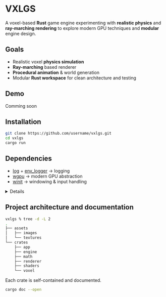 # VXLGS

A voxel-based **Rust** game engine experimenting with **realistic physics** and **ray-marching rendering** to explore modern GPU techniques and **modular** engine design.

## Goals

- Realistic voxel **physics simulation**  
- **Ray-marching** based renderer
- **Procedural animation** & world generation  
- Modular **Rust workspace** for clean architecture and testing  

## Demo

Comming soon

## Installation

```bash
git clone https://github.com/username/vxlgs.git
cd vxlgs
cargo run
```

## Dependencies

- [log](https://crates.io/crates/log) + [env_logger](https://crates.io/crates/env_logger) → logging
- [wgpu](https://crates.io/crates/wgpu) → modern GPU abstraction
- [winit](https://crates.io/crates/winit) → windowing & input handling

<details>

```bash
vxlgs % cargo tree --depth 1 --prune renderer --prune voxel --prune shaders --prune engine --prune math 
app v0.1.0 (vxlgs/crates/app)
├── anyhow v1.0.99
├── env_logger v0.10.2
├── log v0.4.27
├── pollster v0.4.0
└── winit v0.30.12
    [build-dependencies]

engine v0.1.0 (vxlgs/crates/engine)
├── anyhow v1.0.99
└── log v0.4.27

math v0.1.0 (vxlgs/crates/math)
├── anyhow v1.0.99
└── log v0.4.27

renderer v0.1.0 (vxlgs/crates/renderer)
├── anyhow v1.0.99
├── log v0.4.27
├── pollster v0.4.0
└── wgpu v26.0.1
    [build-dependencies]

shaders v0.1.0 (vxlgs/crates/shaders)
├── anyhow v1.0.99
└── log v0.4.27

voxel v0.1.0 (vxlgs/crates/voxel)
├── anyhow v1.0.99
└── log v0.4.27
```
</details>

## Project architecture and documentation

```bash
vxlgs % tree -d -L 2
.
├── assets
│   ├── images
│   └── textures
└── crates
    ├── app
    ├── engine
    ├── math
    ├── renderer
    ├── shaders
    └── voxel
```

Each crate is self-contained and documented.
```bash
cargo doc --open
```